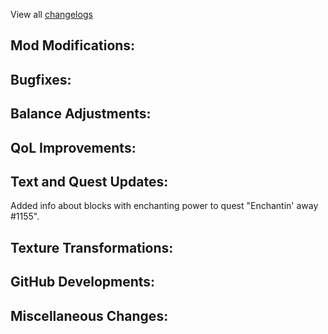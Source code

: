 
View all [changelogs](https://github.com/Divine-Journey-2/Divine-Journey-2/tree/main/changelog)

## Mod Modifications:



## Bugfixes:



## Balance Adjustments:



## QoL Improvements:



## Text and Quest Updates:

Added info about blocks with enchanting power to quest "Enchantin' away #1155".

## Texture Transformations:



## GitHub Developments:



## Miscellaneous Changes:
